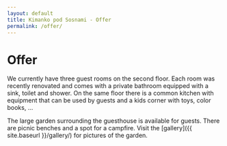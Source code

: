 ```yaml
---
layout: default
title: Kimanko pod Sosnami - Offer
permalink: /offer/
---
```


# Offer

We currently have three guest rooms on the second floor. Each room was recently
renovated and comes with a private bathroom equipped with a sink, toilet and shower. On the same floor there is a common
kitchen with equipment that can be used by guests and a kids corner with toys, color books, ...

The large garden surrounding the guesthouse is available for guests. There are picnic benches and a spot for a campfire.
Visit the [gallery]({{ site.baseurl }}/gallery/) for pictures of the garden.



